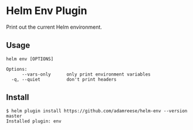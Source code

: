 # Helm Env Plugin

Print out the current Helm environment.

## Usage

```
helm env [OPTIONS]

Options:
      --vars-only      only print environment variables
  -q, --quiet          don't print headers
```

## Install

```
$ helm plugin install https://github.com/adamreese/helm-env --version master
Installed plugin: env
```
